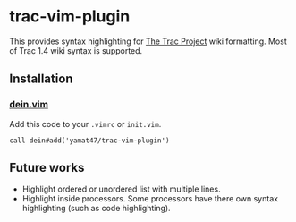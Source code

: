 trac-vim-plugin
====

This provides syntax highlighting for [The Trac Project](https://trac.edgewall.org/) wiki formatting. Most of Trac 1.4 wiki syntax is supported.

Installation
----

### [dein.vim](https://github.com/Shougo/dein.vim)

Add this code to your `.vimrc` or `init.vim`.

```viml
call dein#add('yamat47/trac-vim-plugin')
```

Future works
----

* Highlight ordered or unordered list with multiple lines.
* Highlight inside processors. Some processors have there own syntax highlighting (such as code highlighting).
